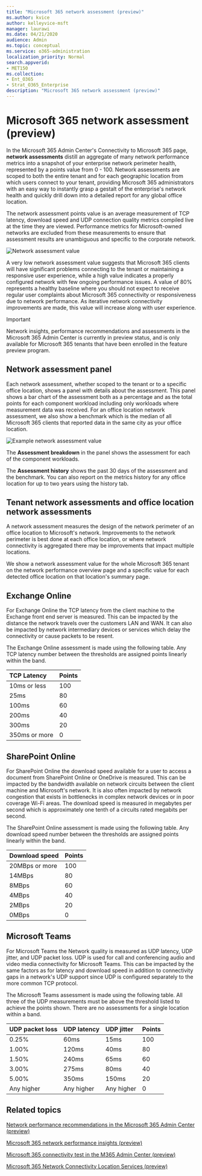 ```yaml
---
title: "Microsoft 365 network assessment (preview)"
ms.author: kvice
author: kelleyvice-msft
manager: laurawi
ms.date: 04/21/2020
audience: Admin
ms.topic: conceptual
ms.service: o365-administration
localization_priority: Normal
search.appverid:
- MET150
ms.collection:
- Ent_O365
- Strat_O365_Enterprise
description: "Microsoft 365 network assessment (preview)"
---
```


# Microsoft 365 network assessment (preview)

In the Microsoft 365 Admin Center's Connectivity to Microsoft 365 page, **network assessments** distill an aggregate of many network performance metrics into a snapshot of your enterprise network perimeter health, represented by a points value from 0 - 100. Network assessments are scoped to both the entire tenant and for each geographic location from which users connect to your tenant, providing Microsoft 365 administrators with an easy way to instantly grasp a gestalt of the enterprise's network health and quickly drill down into a detailed report for any global office location.

The network assessment points value is an average measurement of TCP latency, download speed and UDP connection quality metrics compiled live at the time they are viewed. Performance metrics for Microsoft-owned networks are excluded from these measurements to ensure that assessment results are unambiguous and specific to the corporate network.

![Network assessment value](../media/m365-mac-perf/m365-mac-perf-overview-score-top.png)

A very low network assessment value suggests that Microsoft 365 clients will have significant problems connecting to the tenant or maintaining a responsive user experience, while a high value indicates a properly configured network with few ongoing performance issues. A value of 80% represents a healthy baseline where you should not expect to receive regular user complaints about Microsoft 365 connectivity or responsiveness due to network performance. As iterative network connectivity improvements are made, this value will increase along with user experience.

>[!IMPORTANT]
>Network insights, performance recommendations and assessments in the Microsoft 365 Admin Center is currently in preview status, and is only available for Microsoft 365 tenants that have been enrolled in the feature preview program.

## Network assessment panel

Each network assessment, whether scoped to the tenant or to a specific office location, shows a panel with details about the assessment. This panel shows a bar chart of the assessment both as a percentage and as the total points for each component workload including only workloads where measurement data was received. For an office location network assessment, we also show a benchmark which is the median of all Microsoft 365 clients that reported data in the same city as your office location.

![Example network assessment value](../media/m365-mac-perf/m365-mac-perf-overview-score.png)

The **Assessment breakdown** in the panel shows the assessment for each of the component workloads.

The **Assessment history** shows the past 30 days of the assessment and the benchmark. You can also report on the metrics history for any office location for up to two years using the history tab.

## Tenant network assessments and office location network assessments

A network assessment measures the design of the network perimeter of an office location to Microsoft's network. Improvements to the network perimeter is best done at each office location, or where network connectivity is aggregated there may be improvements that impact multiple locations.

We show a network assessment value for the whole Microsoft 365 tenant on the network performance overview page and a specific value for each detected office location on that location's summary page.

## Exchange Online

For Exchange Online the TCP latency from the client machine to the Exchange front end server is measured. This can be impacted by the distance the network travels over the customers LAN and WAN. It can also be impacted by network intermediary devices or services which delay the connectivity or cause packets to be resent.

The Exchange Online assessment is made using the following table. Any TCP latency number between the thresholds are assigned points linearly within the band.

| TCP Latency   | Points |
| :------------ | :----- |
| 10ms or less  | 100    |
| 25ms          | 80     |
| 100ms         | 60     |
| 200ms         | 40     |
| 300ms         | 20     |
| 350ms or more | 0      |

## SharePoint Online

For SharePoint Online the download speed available for a user to access a document from SharePoint Online or OneDrive is measured. This can be impacted by the bandwidth available on network circuits between the client machine and Microsoft's network. It is also often impacted by network congestion that exists in bottlenecks in complex network devices or in poor coverage Wi-Fi areas. The download speed is measured in megabytes per second which is approximately one tenth of a circuits rated megabits per second.

The SharePoint Online assessment is made using the following table. Any download speed number between the thresholds are assigned points linearly within the band.

| Download speed | Points |
| :------------- | :----- |
| 20MBps or more | 100    |
| 14MBps         | 80     |
| 8MBps          | 60     |
| 4MBps          | 40     |
| 2MBps          | 20     |
| 0MBps          | 0      |

## Microsoft Teams

For Microsoft Teams the Network quality is measured as UDP latency, UDP jitter, and UDP packet loss. UDP is used for call and conferencing audio and video media connectivity for Microsoft Teams. This can be impacted by the same factors as for latency and download speed in addition to connectivity gaps in a network's UDP support since UDP is configured separately to the more common TCP protocol.

The Microsoft Teams assessment is made using the following table. All three of the UDP measurements must be above the threshold listed to achieve the points shown. There are no assessments for a single location within a band.

| UDP packet loss | UDP latency | UDP jitter | Points |
| :-------------- | :---------- | :--------- | :----- |
| 0.25%           | 60ms        | 15ms       | 100    |
| 1.00%           | 120ms       | 40ms       | 80     |
| 1.50%           | 240ms       | 65ms       | 60     |
| 3.00%           | 275ms       | 80ms       | 40     |
| 5.00%           | 350ms       | 150ms      | 20     |
| Any higher      | Any higher  | Any higher | 0      |

## Related topics

[Network performance recommendations in the Microsoft 365 Admin Center (preview)](office-365-network-mac-perf-overview.md)

[Microsoft 365 network performance insights (preview)](office-365-network-mac-perf-insights.md)

[Microsoft 365 connectivity test in the M365 Admin Center (preview)](office-365-network-mac-perf-onboarding-tool.md)

[Microsoft 365 Network Connectivity Location Services (preview)](office-365-network-mac-location-services.md)
